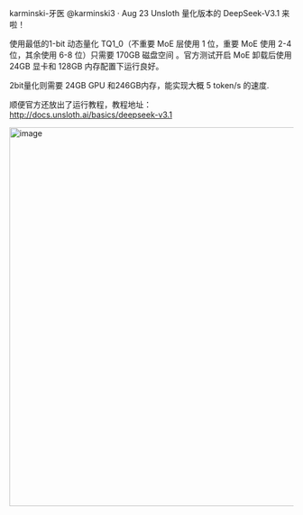 
karminski-牙医
@karminski3
·
Aug 23
Unsloth 量化版本的 DeepSeek-V3.1 来啦！

使用最低的1-bit 动态量化 TQ1_0（不重要 MoE 层使用 1 位，重要 MoE 使用 2-4 位，其余使用 6-8 位）只需要 170GB 磁盘空间 。官方测试开启 MoE 卸载后使用 24GB 显卡和 128GB 内存配置下运行良好。

2bit量化则需要 24GB GPU 和246GB内存，能实现大概 5 token/s 的速度.

顺便官方还放出了运行教程，教程地址：http://docs.unsloth.ai/basics/deepseek-v3.1

<img width="680" height="672" alt="image" src="https://github.com/user-attachments/assets/0a0e6516-a1e1-4a8b-b8af-46823af513cd" />
